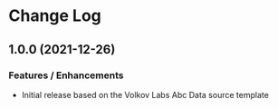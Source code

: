 # Change Log

## 1.0.0 (2021-12-26)

### Features / Enhancements

- Initial release based on the Volkov Labs Abc Data source template
